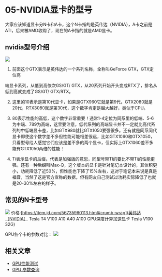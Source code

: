 # 05-NVIDIA显卡的型号

大家应该知道显卡分N卡和A卡，这个N卡指的是英伟达（NVIDIA），A卡之前是ATI，后来被AMD收购了，现在的A卡指的就是AMD显卡。

## nvidia型号介绍

![](/images/nvidia-gpu.png)

1. 前面这个GTX表示是英伟达的一个系列名称，全称叫GeForce GTX，GTX定位高

端显卡系列，从低到高依次GS/GT/ GTX，从20系列开始开头变成RTX了，排名从低到高就变成了GS/GT/ GTX/RTX。

2. 这里的10表示是第10代显卡，如果是GTX960它就是第9代，GTX2080就是20代，RTX3080就是第30代，这个数字肯定是越大越好，类似于CPU。

3. 80表示性能的高低，这个数字非常重要！通常1-4定位为同系里的低端、5-6为中端、789为高端，这里要注意，低代系列的高端显卡并不一定就比高代系列的中低端显卡差，比如GTX980就比GTX1050要强很多。还有就是同系同代显卡即使这个数字差不多但性能可能相差很远，比如GTX1060和GTX1050，只看型号给人感觉它们应该是差不多的两个显卡，但实际上GTX1060差不多能有GTX1050两倍的性能！

4. Ti表示显卡的后缀，代表是加强版的意思，同型号带TI的要比不带Ti的性能更强。还有一种后缀叫Max-Q，这个版本的显卡是针对笔记本设计的，其体积更小，功耗降低了近50%，但性能也下降了15%左右，这对于笔记本来说是真是福音，当然了这是官方宣称的数据，但有网友自己测试过功耗实际降低了也就是20-30%左右的样子。

## 常见的N卡型号
![](/images/nvidia-gpu-category.png)
价格:[https://item.jd.com/56735960113.html#crumb-wrap](英伟达（NVIDIA） Tesla T4 V100 A10 A40 A100 GPU深度计算加速显卡 Tesla V100 32G)

GPU各个卡的参数对比：
![](/images/nvidia-gpu-params.jpg)

## 相关文章
- [GPU性能测试](https://www.autodl.com/docs/gpu_perf/AutoDL)
- [GPU 参数查询](https://www.techpowerup.com/gpu-specs/)
